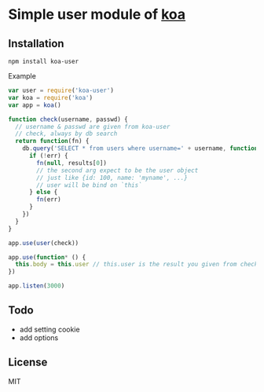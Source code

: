 Simple user module of [koa](http://koajs.com/)
===

Installation
---

```shell
npm install koa-user
```

Example

```javascript
var user = require('koa-user')
var koa = require('koa')
var app = koa()

function check(username, passwd) {
  // username & passwd are given from koa-user
  // check, always by db search
  return function(fn) {
    db.query('SELECT * from users where username=' + username, function(err, results) {
      if (!err) {
        fn(null, results[0])
        // the second arg expect to be the user object
        // just like {id: 100, name: 'myname', ...}
        // user will be bind on `this`
      } else {
        fn(err)
      }
    })
  }
}

app.use(user(check))

app.use(function* () {
  this.body = this.user // this.user is the result you given from check handler
})

app.listen(3000)
```

Todo
---

- add setting cookie
- add options

License
---

MIT
